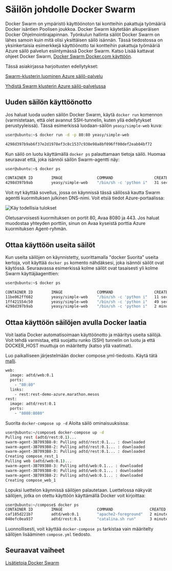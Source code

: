 <properties
   pageTitle="Azure säilö säilö hallinnan kanssa Docker Swarm | Microsoft Azure"
   description="Ota käyttöön säilöjen Docker Swarm Azure säilö-palvelussa"
   services="container-service"
   documentationCenter=""
   authors="neilpeterson"
   manager="timlt"
   editor=""
   tags="acs, azure-container-service"
   keywords="Docker, säilöt-mikro-palveluja, Mesos, Azure"/>

<tags
   ms.service="container-service"
   ms.devlang="na"
   ms.topic="get-started-article"
   ms.tgt_pltfrm="na"
   ms.workload="na"
   ms.date="09/13/2016"
   ms.author="timlt"/>

# <a name="container-management-with-docker-swarm"></a>Säilön johdolle Docker Swarm

Docker Swarm on ympäristö käyttöönoton tai kontteihin pakattuja työmääriä Docker isäntien Poolisen joukkoa. Docker Swarm käytetään alkuperäisen Docker Ohjelmointirajapinnan. Työnkulun hallinta säilöt Docker Swarm on lähes samoin kuin mitä olisi yksittäisen säilö isännän. Tässä tiedostossa on yksinkertaisia esimerkkejä käyttöönotto tai kontteihin pakattuja työmääriä Azure säilö palvelun esiintymässä Docker Swarm. Katso Lisää kattavat ohjeet Docker Swarm, [Docker Swarm Docker.com käyttöön](https://docs.docker.com/swarm/).

Tässä asiakirjassa harjoitusten edellytykset:

[Swarm-klusterin luominen Azure säilö-palvelu](container-service-deployment.md)

[Yhdistä Swarm klusterin Azure säilö-palvelussa](container-service-connect.md)

## <a name="deploy-a-new-container"></a>Uuden säilön käyttöönotto

Jos haluat luoda uuden säilön Docker Swarm, käytä `docker run` komennon (varmistetaan, että olet avannut SSH-tunnelin, kuten yllä edellytykset perustyyleissä). Tässä esimerkissä luodaan-säilön `yeasy/simple-web` kuva:


```bash
user@ubuntu:~$ docker run -d -p 80:80 yeasy/simple-web

4298d397b9ab6f37e2d1978ef3c8c1537c938e98a8bf096ff00def2eab04bf72
```

Kun säilö on luotu käyttämällä `docker ps` palauttamaan tietoja säilö. Huomaa seuraavat että, joka isännöi säilön Swarm-agentti näy:


```bash
user@ubuntu:~$ docker ps

CONTAINER ID        IMAGE               COMMAND                  CREATED             STATUS              PORTS                 NAMES
4298d397b9ab        yeasy/simple-web    "/bin/sh -c 'python i"   31 seconds ago      Up 9 seconds        10.0.0.5:80->80/tcp   swarm-agent-34A73819-1/happy_allen
```  

Voit nyt käyttää sovellus, jossa on käynnissä tässä säilössä kautta Swarm agentti kuormituksen julkinen DNS-nimi. Voit etsiä tiedot Azure-portaalissa:  


![Käy todellisia tulokset](media/real-visit.jpg)  

Oletusarvoisesti kuormituksen on portit 80, Avaa 8080 ja 443. Jos haluat muodostaa yhteyden porttiin, sinun on Avaa kyseistä porttia Azure kuormituksen Agent-ryhmän.

## <a name="deploy-multiple-containers"></a>Ottaa käyttöön useita säilöt

Kun useita säilöjen on käynnistetty, suorittamalla "docker Suorita" useita kertoja, voit käyttää `docker ps` komento nähdäksesi, joka isännöi säilöt ovat käytössä. Seuraavassa esimerkissä kolme säilöt ovat tasaisesti yli kolme Swarm käyttäjäagenttien:  


```bash
user@ubuntu:~$ docker ps

CONTAINER ID        IMAGE               COMMAND                  CREATED             STATUS              PORTS                 NAMES
11be062ff602        yeasy/simple-web    "/bin/sh -c 'python i"   11 seconds ago      Up 10 seconds       10.0.0.6:83->80/tcp   swarm-agent-34A73819-2/clever_banach
1ff421554c50        yeasy/simple-web    "/bin/sh -c 'python i"   49 seconds ago      Up 48 seconds       10.0.0.4:82->80/tcp   swarm-agent-34A73819-0/stupefied_ride
4298d397b9ab        yeasy/simple-web    "/bin/sh -c 'python i"   2 minutes ago       Up 2 minutes        10.0.0.5:80->80/tcp   swarm-agent-34A73819-1/happy_allen
```  

## <a name="deploy-containers-by-using-docker-compose"></a>Ottaa käyttöön säilöjen avulla Docker laatia

Voit laatia Docker automatisoimaan käyttöönotto ja määritys useita säilöjä. Voit tehdä varmistaa, että suojattu runko (SSH) tunnelin on luotu ja että DOCKER_HOST muuttuja on määritetty (katso yllä vaatimat).

Luo paikalliseen järjestelmään docker compose.yml-tiedosto. Käytä tätä [malli](https://raw.githubusercontent.com/rgardler/AzureDevTestDeploy/master/docker-compose.yml).

```bash
web:
  image: adtd/web:0.1
  ports:
    - "80:80"
  links:
    - rest:rest-demo-azure.marathon.mesos
rest:
  image: adtd/rest:0.1
  ports:
    - "8080:8080"

```

Suorita `docker-compose up -d` Aloita säilö ominaisuuksissa:


```bash
user@ubuntu:~/compose$ docker-compose up -d
Pulling rest (adtd/rest:0.1)...
swarm-agent-3B7093B8-0: Pulling adtd/rest:0.1... : downloaded
swarm-agent-3B7093B8-2: Pulling adtd/rest:0.1... : downloaded
swarm-agent-3B7093B8-3: Pulling adtd/rest:0.1... : downloaded
Creating compose_rest_1
Pulling web (adtd/web:0.1)...
swarm-agent-3B7093B8-3: Pulling adtd/web:0.1... : downloaded
swarm-agent-3B7093B8-0: Pulling adtd/web:0.1... : downloaded
swarm-agent-3B7093B8-2: Pulling adtd/web:0.1... : downloaded
Creating compose_web_1
```

Lopuksi luettelon käynnissä säilöjen palautetaan. Luettelossa näkyvät säilöjen, jotka on otettu käyttöön käyttämällä Docker voit kirjoittaa:


```bash
user@ubuntu:~/compose$ docker ps
CONTAINER ID        IMAGE               COMMAND                CREATED             STATUS              PORTS                     NAMES
caf185d221b7        adtd/web:0.1        "apache2-foreground"   2 minutes ago       Up About a minute   10.0.0.4:80->80/tcp       swarm-agent-3B7093B8-0/compose_web_1
040efc0ea937        adtd/rest:0.1       "catalina.sh run"      3 minutes ago       Up 2 minutes        10.0.0.4:8080->8080/tcp   swarm-agent-3B7093B8-0/compose_rest_1
```

Luonnollisesti, voit käyttää `docker-compose ps` tarkistaa vain määritelty säilöjen lisääminen `compose.yml` tiedosto.

## <a name="next-steps"></a>Seuraavat vaiheet

[Lisätietoja Docker Swarm](https://docs.docker.com/swarm/)
